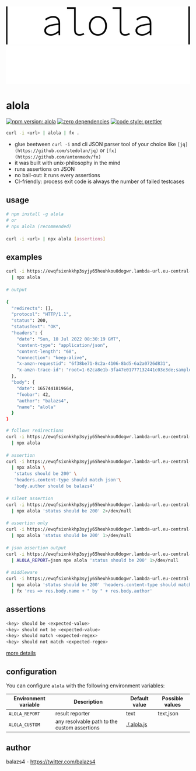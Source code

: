 <p align="center">
<img src=".logo-gh-light-mode-only.svg#gh-light-mode-only" alt="pipe alola pipe">
<img src=".logo-gh-dark-mode-only.svg#gh-dark-mode-only" alt="pipe alola pipe">
</p>

# alola

[![npm version: alola](https://img.shields.io/npm/v/alola?color=010101&logo=npm&style=for-the-badge)](https://www.npmjs.com/package/alola) [![zero dependencies](https://img.shields.io/badge/dependencies-zero-010101?logo=npm&style=for-the-badge)](https://www.npmjs.com/package/alola) [![code style: prettier](https://img.shields.io/badge/code_style-prettier-010101.svg?logo=prettier&style=for-the-badge)](https://github.com/prettier/prettier)

```sh
curl -i <url> | alola | fx .
```

- glue beetween `curl -i` and cli JSON parser tool of your choice like `[jq](https://github.com/stedolan/jq)` or `[fx](https://github.com/antonmedv/fx)`
- it was built with unix-philosophy in the mind
- runs assertions on JSON
- no bail-out: it runs every assertions
- CI-friendly: process exit code is always the number of failed testcases

## usage

```bash
# npm install -g alola
# or
# npx alola (recommended)

curl -i <url> | npx alola [assertions]
```

## examples

```bash
curl -i https://ewqfsixnkkhp3syjy65heuhkou0dogwr.lambda-url.eu-central-1.on.aws/ \
  | npx alola

# output

{
  "redirects": [],
  "protocol": "HTTP/1.1",
  "status": 200,
  "statusText": "OK",
  "headers": {
    "date": "Sun, 10 Jul 2022 08:30:19 GMT",
    "content-type": "application/json",
    "content-length": "68",
    "connection": "keep-alive",
    "x-amzn-requestid": "6f38be71-8c2a-4106-8bd5-6a2a0726d831",
    "x-amzn-trace-id": "root=1-62ca8e1b-3fa47e01777132441c03e3de;sampled=0"
  },
  "body": {
    "date": 1657441819664,
    "foobar": 42,
    "author": "balazs4",
    "name": "alola"
  }
}
```

```sh
# follows redirections
curl -i https://ewqfsixnkkhp3syjy65heuhkou0dogwr.lambda-url.eu-central-1.on.aws/ --follow \
  | npx alola

# assertion
curl -i https://ewqfsixnkkhp3syjy65heuhkou0dogwr.lambda-url.eu-central-1.on.aws/ \
  | npx alola \
   'status should be 200' \
   'headers.content-type should match json'\
   'body.author should be balazs4'

# silent assertion
curl -i https://ewqfsixnkkhp3syjy65heuhkou0dogwr.lambda-url.eu-central-1.on.aws/ \
  | npx alola 'status should be 200' 2>/dev/null

# assertion only
curl -i https://ewqfsixnkkhp3syjy65heuhkou0dogwr.lambda-url.eu-central-1.on.aws/ \
  | npx alola 'status should be 200' 1>/dev/null

# json assertion output
curl -i https://ewqfsixnkkhp3syjy65heuhkou0dogwr.lambda-url.eu-central-1.on.aws/ \
  | ALOLA_REPORT=json npx alola 'status should be 200' 1>/dev/null

# middleware
curl -i https://ewqfsixnkkhp3syjy65heuhkou0dogwr.lambda-url.eu-central-1.on.aws/ \
  | npx alola 'status should be 200' 'headers.content-type should match json' \
  | fx 'res => res.body.name + " by " + res.body.author'
```

## assertions

```sh
<key> should be <expected-value>
<key> should not be <expected-value>
<key> should match <expected-regex>
<key> should not match <expected-regex>
```

[more details](./e2e.sh)

## configuration

You can configure `alola` with the following environment variables:

| Environment variable | Description                                  | Default value              | Possible values |
| -------------------- | -------------------------------------------- | -------------------------- | --------------- |
| `ALOLA_REPORT`       | result reporter                              | text                       | text,json       |
| `ALOLA_CUSTOM`       | any resolvable path to the custom assertions | [./.alola.js](./.alola.js) |                 |

## author

balazs4 - https://twitter.com/balazs4

